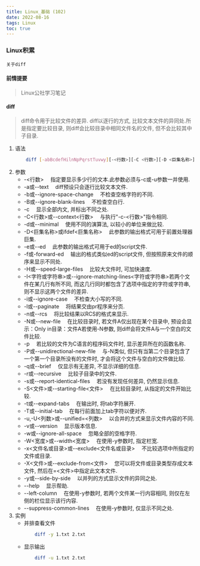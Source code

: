 ```yaml
---
title: Linux_基础 (102)
date: 2022-08-16
tags: Linux
toc: true
---
```


### Linux积累
    关于diff

<!-- more -->

#### 前情提要
> Linux公社学习笔记

#### diff
>  diff命令用于比较文件的差异.
> diff以逐行的方式, 比较文本文件的异同处.所是指定要比较目录, 则diff会比较目录中相同文件名的文件, 但不会比较其中子目录.
1. 语法
    ```bash
        diff [-abBcdefHilnNpPqrstTuvwy][-<行数>][-C <行数>][-D <巨集名称>][-I <字符或字符串>][-S <文件>][-W <宽度>][-x <文件或目录>][-X <文件>][--help][--left-column][--suppress-common-line][文件或目录1][文件或目录2]
    ```
2. 参数
    * -<行数> 　指定要显示多少行的文本.此参数必须与-c或-u参数一并使用.
    * -a或--text 　diff预设只会逐行比较文本文件.
    * -b或--ignore-space-change 　不检查空格字符的不同.
    * -B或--ignore-blank-lines 　不检查空白行.
    * -c 　显示全部内文, 并标出不同之处.
    * -C<行数>或--context<行数> 　与执行"-c-<行数>"指令相同.
    * -d或--minimal 　使用不同的演算法, 以较小的单位来做比较.
    * -D<巨集名称>或ifdef<巨集名称> 　此参数的输出格式可用于前置处理器巨集.
    * -e或--ed 　此参数的输出格式可用于ed的script文件.
    * -f或-forward-ed 　输出的格式类似ed的script文件, 但按照原来文件的顺序来显示不同处.
    * -H或--speed-large-files 　比较大文件时, 可加快速度.
    * -I<字符或字符串>或--ignore-matching-lines<字符或字符串>若两个文件在某几行有所不同, 而这几行同时都包含了选项中指定的字符或字符串, 则不显示这两个文件的差异.
    * -i或--ignore-case 　不检查大小写的不同.
    * -l或--paginate 　将结果交由pr程序来分页.
    * -n或--rcs 　将比较结果以RCS的格式来显示.
    * -N或--new-file 　在比较目录时, 若文件A仅出现在某个目录中, 预设会显示：Only in目录：文件A若使用-N参数, 则diff会将文件A与一个空白的文件比较.
    * -p 　若比较的文件为C语言的程序码文件时, 显示差异所在的函数名称.
    * -P或--unidirectional-new-file 　与-N类似, 但只有当第二个目录包含了一个第一个目录所没有的文件时, 才会将这个文件与空白的文件做比较.
    * -q或--brief 　仅显示有无差异, 不显示详细的信息.
    * -r或--recursive 　比较子目录中的文件.
    * -s或--report-identical-files 　若没有发现任何差异, 仍然显示信息.
    * -S<文件>或--starting-file<文件> 　在比较目录时, 从指定的文件开始比较.
    * -t或--expand-tabs 　在输出时, 将tab字符展开.
    * -T或--initial-tab 　在每行前面加上tab字符以便对齐.
    * -u,-U<列数>或--unified=<列数> 　以合并的方式来显示文件内容的不同.
    * -v或--version 　显示版本信息.
    * -w或--ignore-all-space 　忽略全部的空格字符.
    * -W<宽度>或--width<宽度> 　在使用-y参数时, 指定栏宽.
    * -x<文件名或目录>或--exclude<文件名或目录> 　不比较选项中所指定的文件或目录.
    * -X<文件>或--exclude-from<文件> 　您可以将文件或目录类型存成文本文件, 然后在=<文件>中指定此文本文件.
    * -y或--side-by-side 　以并列的方式显示文件的异同之处.
    * --help 　显示帮助.
    * --left-column 　在使用-y参数时, 若两个文件某一行内容相同, 则仅在左侧的栏位显示该行内容.
    * --suppress-common-lines 　在使用-y参数时, 仅显示不同之处.
3. 实例
    * 并排查看文件
        ```bash
            diff -y 1.txt 2.txt
        ```
    * 显示输出
        ```bash
            diff -u 1.txt 2.txt
        ```






